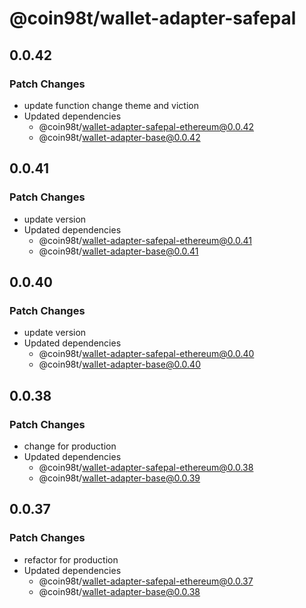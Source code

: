 # @coin98t/wallet-adapter-safepal

## 0.0.42

### Patch Changes

- update function change theme and viction
- Updated dependencies
  - @coin98t/wallet-adapter-safepal-ethereum@0.0.42
  - @coin98t/wallet-adapter-base@0.0.42

## 0.0.41

### Patch Changes

- update version
- Updated dependencies
  - @coin98t/wallet-adapter-safepal-ethereum@0.0.41
  - @coin98t/wallet-adapter-base@0.0.41

## 0.0.40

### Patch Changes

- update version
- Updated dependencies
  - @coin98t/wallet-adapter-safepal-ethereum@0.0.40
  - @coin98t/wallet-adapter-base@0.0.40

## 0.0.38

### Patch Changes

- change for production
- Updated dependencies
  - @coin98t/wallet-adapter-safepal-ethereum@0.0.38
  - @coin98t/wallet-adapter-base@0.0.39

## 0.0.37

### Patch Changes

- refactor for production
- Updated dependencies
  - @coin98t/wallet-adapter-safepal-ethereum@0.0.37
  - @coin98t/wallet-adapter-base@0.0.38
